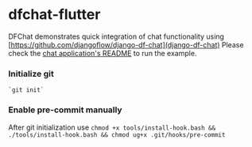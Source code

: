 # dfchat-flutter

DFChat demonstrates quick integration of chat functionality using [https://github.com/djangoflow/django-df-chat](django-df-chat)
Please check the [chat application's README](./packages/chat/README.md) to run the example.

### Initialize git

    `git init`

### Enable pre-commit manually

After git initialization use `chmod +x tools/install-hook.bash && ./tools/install-hook.bash && chmod ug+x .git/hooks/pre-commit`
